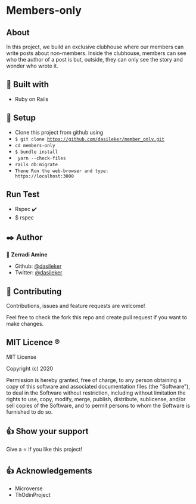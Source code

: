  # Members-only

## About <a name = "About"></a>
In this project, we build an exclusive clubhouse where our members can write posts about non-members. Inside the clubhouse, members can see who the author of a post is but, outside, they can only see the story and wonder who wrote it.

## 🔧 Built with<a name = "with"></a>

- Ruby on Rails

## 🔨 Setup    <a name = "setup"></a>
- Clone this project from github using
- <code>$ git clone https://github.com/dasileker/member_only.git</code>
- <code>cd members-only</code>
- <code>$ bundle install</code>
- <code> yarn --check-files</code>
- <code>rails db:migrate</code>
- <code>Thene Run the web-browser and type: https://localhost:3000</code>

## Run Test <a name = "Testing"></a>
- Rspec :heavy_check_mark:
- $ rspec

## ✒️ Author <a name = "author"></a>

👤 **Zerradi Amine**

- Github: [@dasileker](https://github.com/dasileker)
- Twitter: [@dasileker](https://twitter.com/dantewuhu)

## 🤝 Contributing

Contributions, issues and feature requests are welcome!

Feel free to check the fork this repo and create pull request if you want to make changes.


## MIT Licence <a name = "licence"></a>  :registered:

MIT License

Copyright (c) 2020

Permission is hereby granted, free of charge, to any person obtaining a copy
of this software and associated documentation files (the "Software"), to deal
in the Software without restriction, including without limitation the rights
to use, copy, modify, merge, publish, distribute, sublicense, and/or sell
copies of the Software, and to permit persons to whom the Software is
furnished to do so.

## 👍 Show your support

Give a ⭐️ if you like this project!

## :thumbsup: Acknowledgements
- Microverse  
- ThOdinProject 